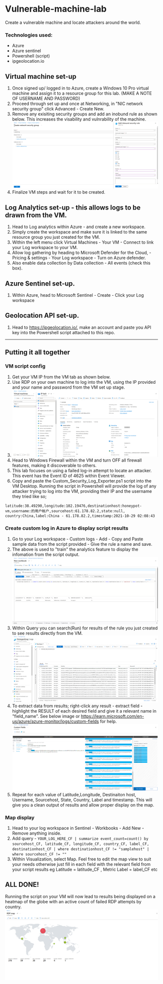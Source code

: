 # Vulnerable-machine-lab
Create a vulnerable machine and locate attackers around the world.

### Technologies used:
- Azure
- Azure sentinel
- Powershell (script)
- ipgeolocation.io

## Virtual machine set-up
1) Once signed up/ logged in to Azure, create a Windows 10 Pro virtual machine and assign it to a resource group for this lab. (MAKE A NOTE OF USERNAME AND PASSWORD)
2) Proceed through set up and once at Networking, in "NIC network security group" click Advanced - Create New.
3) Remove any exisiting security groups and add an inobund rule as shown below. This increases the visability and vulnrability of the machine.
![VM setup](./pics/Security_group.png)
4) Finalize VM steps and wait for it to be created.

## Log Analytics set-up - this allows logs to be drawn from the VM.
1) Head to Log analytics within Azure - and create a new workspace.
2) Simply create the workspace and make sure it is linked to the same resource group you just created for the VM.
3) Within the left menu click Virtual Machines - Your VM - Connect to link your Log workspace to your VM.
4) Allow log gathering by heading to Microsoft Defender for the Cloud, - Pricing & settings - Your Log workspace - Turn on Azure defender.
5) Also enable data collection by Data collection - All events (check this box).

## Azure Sentinel set-up.
1) Within Azure, head to Microsoft Sentinel - Create - Click your Log workspace

## Geolocation API set-up.
1) Head to https://ipgeolocation.io/, make an account and paste you API key into the Powershell script attached to this repo.

---

## Putting it all together

### VM script config
1) Get your VM IP from the VM tab as shown below.
2) Use RDP on your own machine to log into the VM, using the IP provided and your name and password from the VM set up stage.
3) ![Slide 2](pics/VM_view.png)
4) Head to Windows Firewall within the VM and turn OFF all firewall features, making it discoverable to others.
5) This lab focuses on using a failed log-in attempt to locate an attacker. This event has the Event ID of 4625 within Event Viewer.
6) Copy and paste the Custom_Security_Log_Exporter.ps1 script into the VM Desktop. Running the script in Powershell will provide the log of any attacker trying to log into the VM, providing their IP and the username they tried like so;
```
latitude:38.49290,longitude:102.19476,destinationhost:honeypot-vm,username:的用户帐户,sourcehost:61.178.82.2,state:null, country:China,label:China - 61.178.82.2,timestamp:2021-10-29 02:08:43
```
### Create custom log in Azure to display script results
1) Go to your Log workspace - Custom logs - Add - Copy and Paste sample data from the script provided - Give the rule a name and save.
2) The above is used to "train" the analytics feature to display the infomation from the script output.
![Slide 2](./pics/query.png)
4) Within Query you can search(Run) for results of the rule you just created to see results directly from the VM.
![Slide 2](./pics/log-output.png)
4) To extract data from results; right-click any result - extract field - highlight the RESULT of each desired field and give it a relevant name in "field_name". See below image or https://learn.microsoft.com/en-us/azure/azure-monitor/logs/custom-fields for help.
![Slide 3](./pics/custom-fields.png)
5) Repeat for each value of Latitude,Longitude, Destinaiton host, Username, Sourcehost, State, Country, Label and timestamp. This will give you a clean output of results and allow proper display on the map.

### Map display

1) Head to your log workspace in Sentinel - Workbooks - Add New - Remove anything inside.
2) Add query - ```YOUR_LOG_HERE_CF | summarize event_count=count() by sourcehost_CF, latitude_CF, longitude_CF, country_CF, label_CF, destinationhost_CF | where destinationhost_CF != "samplehost" | where sourcehost_CF != "" ```
3) Within Visualization, select Map. Feel free to edit the map view to suit your needs otherwise just fill in each field with the relevant field from your script results eg Latitude = latitude_CF , Metric Label = label_CF etc

## ALL DONE!

Running the script on your VM will now lead to results being displayed on a heatmap of the globe with an active count of failed RDP attempts by country.
![Slide 2](./pics/map.png)

